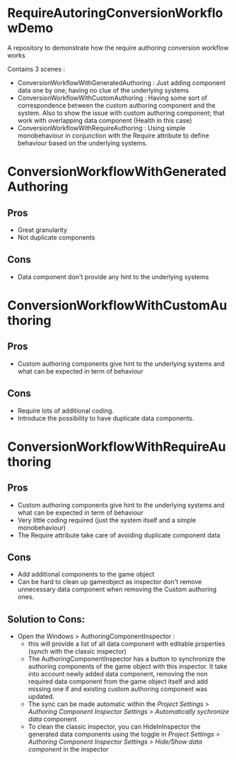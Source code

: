 # RequireAutoringConversionWorkflowDemo
 A repository to demonstrate how the require authoring conversion workflow works
 
 Contains 3 scenes :
 - ConversionWorkflowWithGeneratedAuthoring : Just adding component data one by one; having no clue of the underlying systems
- ConversionWorkflowWithCustomAuthoring : Having some sort of correspondence between the custom authoring component and the system. Also to show the issue with custom authoring component; that work with overlapping data component (Health in this case)
- ConversionWorkflowWithRequireAuthoring : Using simple monobehaviour in conjunction with the Require attribute to define behaviour based on the underlying systems.

# ConversionWorkflowWithGeneratedAuthoring
## Pros
- Great granularity
- Not duplicate components
## Cons
- Data component don't provide any hint to the underlying systems

# ConversionWorkflowWithCustomAuthoring
## Pros
- Custom authoring components give hint to the underlying systems and what can be expected in term of behaviour
## Cons
- Require lots of additional coding.
- Introduce the possibility to have duplicate data components.

# ConversionWorkflowWithRequireAuthoring
## Pros
- Custom authoring components give hint to the underlying systems and what can be expected in term of behaviour
- Very little coding required (just the system itself and a simple monobehaviour)
- The Require attribute take care of avoiding duplicate component data
## Cons
- Add additional components to the game object
- Can be hard to clean up gameobject as inspector don't remove unnecessary data component when removing the Custom authoring ones.
## Solution to Cons:
- Open the Windows > AuthoringComponentInspector : 
  - this will provide a list of all data component with editable properties (synch with the classic inspector)
  - The AuthoringComponentInspector has a button to synchronize the authoring components of the game object with this inspector. It take into account newly added data component, removing the non required data component from the game object itself and add missing one if and existing custom authoring component was updated.
  - The sync can be made automatic within the _Project Settings > Authoring Component Inspector Settings > Automatically sychronize data_ component
  - To clean the classic inspector, you can HideInInspector the generated data components using the toggle in _Project Settings > Authoring Component Inspector Settings > Hide/Show data component_ in the inspector
